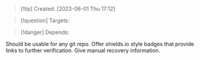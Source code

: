
>[!tip] Created: [2023-06-01 Thu 17:12]

>[!question] Targets: 

>[!danger] Depends: 

Should be usable for any git repo.
Offer shields.io style badges that provide links to further verification.
Give manual recovery information.